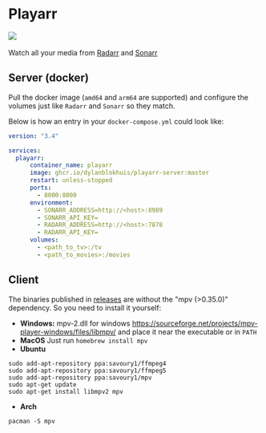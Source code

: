 # Playarr
[<img src="https://img.shields.io/github/v/release/dylanblokhuis/playarr" /> <br /><br />](https://github.com/dylanblokhuis/playarr/releases)
Watch all your media from [Radarr](https://github.com/Radarr/Radarr) and [Sonarr](https://github.com/Sonarr/Sonarr) 

## Server (docker)
Pull the docker image (``amd64`` and ``arm64`` are supported) and configure the volumes just like ``Radarr`` and ``Sonarr`` so they match. 

Below is how an entry in your ``docker-compose.yml`` could look like:
```yaml
version: "3.4"

services:
  playarr:
      container_name: playarr
      image: ghcr.io/dylanblokhuis/playarr-server:master
      restart: unless-stopped
      ports:
        - 8000:8000
      environment:
        - SONARR_ADDRESS=http://<host>:8989
        - SONARR_API_KEY=
        - RADARR_ADDRESS=http://<host>:7878
        - RADARR_API_KEY=
      volumes:
        - <path_to_tv>:/tv
        - <path_to_movies>:/movies
  ```

  ## Client
  The binaries published in [releases](https://github.com/dylanblokhuis/playarr/releases) are without the "mpv (>0.35.0)" dependency. So you need to install it yourself:

  - <b>Windows:</b> mpv-2.dll for windows https://sourceforge.net/projects/mpv-player-windows/files/libmpv/ and place it near the executable or in ``PATH``
  - <b>MacOS</b> Just run ``homebrew install mpv``
  - <b>Ubuntu</b> 
  ```
  sudo add-apt-repository ppa:savoury1/ffmpeg4
  sudo add-apt-repository ppa:savoury1/ffmpeg5
  sudo add-apt-repository ppa:savoury1/mpv
  sudo apt-get update
  sudo apt-get install libmpv2 mpv
  ```
  - <b>Arch</b>
  ```
  pacman -S mpv
  ```

  
